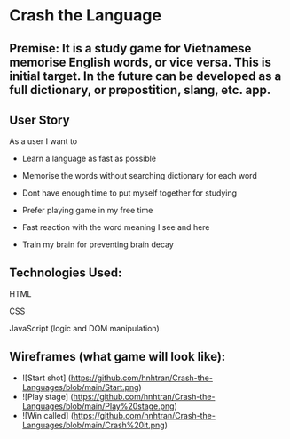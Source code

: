 # Crash the Language

## Premise: It is a study game for Vietnamese memorise English words, or vice versa. This is initial target. In the future can be developed as a full dictionary, or prepostition, slang, etc. app.

## User Story
As a user I want to

* Learn a language as fast as possible

* Memorise the words without searching dictionary for each word

* Dont have enough time to put myself together for studying

* Prefer playing game in my free time

* Fast reaction with the word meaning I see and here

* Train my brain for preventing brain decay

## Technologies Used:
HTML

CSS

JavaScript (logic and DOM manipulation)

## Wireframes (what game will look like): 
* ![Start shot] (https://github.com/hnhtran/Crash-the-Languages/blob/main/Start.png)
* ![Play stage] (https://github.com/hnhtran/Crash-the-Languages/blob/main/Play%20stage.png)
* ![Win called] (https://github.com/hnhtran/Crash-the-Languages/blob/main/Crash%20it.png)